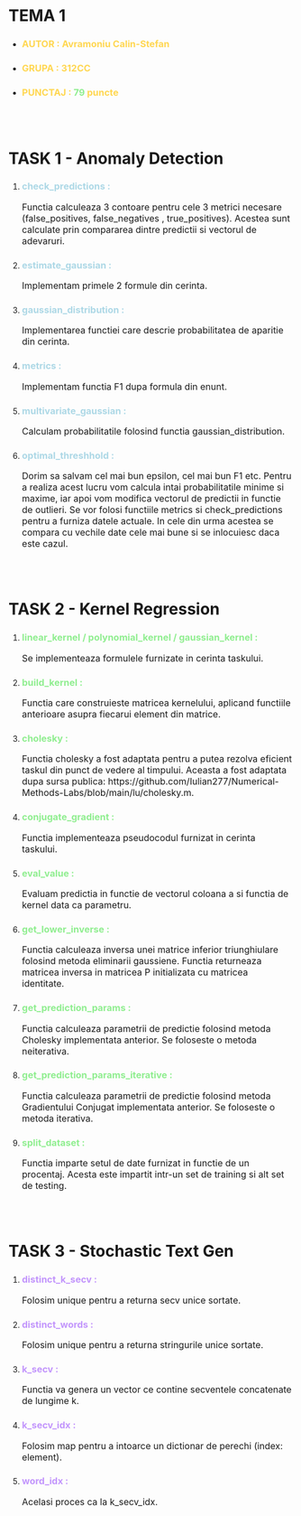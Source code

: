 # TEMA 1

- <h3 style="color:#ffd752">AUTOR : Avramoniu Calin-Stefan</h3>
- <h3 style="color:#ffd752">GRUPA : 312CC</h3>
- <h3 style="color:#ffd752">PUNCTAJ : <span style="color:lightgreen">79</span> puncte</h3>

<br></br>

# TASK 1 - Anomaly Detection

1.  <h3 style="color:lightblue">check_predictions :</h3> 
    <p style="font-size:16px">Functia calculeaza 3 contoare pentru cele 3 metrici
    necesare (false_positives, false_negatives , true_positives).
    Acestea sunt calculate prin compararea dintre predictii
    si vectorul de adevaruri.</p>
2.  <h3 style="color:lightblue">estimate_gaussian :</h3> 
    <p style="font-size:16px">Implementam primele 2 formule din cerinta.</p>
3.  <h3 style="color:lightblue">gaussian_distribution :</h3> 
    <p style="font-size:16px">Implementarea functiei care descrie probabilitatea de aparitie din cerinta.</p>
4.  <h3 style="color:lightblue">metrics :</h3> 
    <p style="font-size:16px">Implementam functia F1 dupa formula din enunt.</p>
5.  <h3 style="color:lightblue">multivariate_gaussian :</h3> 
    <p style="font-size:16px">Calculam probabilitatile folosind functia gaussian_distribution.</p>
6.  <h3 style="color:lightblue">optimal_threshhold :</h3> 
    <p style="font-size:16px">Dorim sa salvam cel mai bun epsilon, cel mai bun F1 etc. Pentru a realiza
    acest lucru vom calcula intai probabilitatile minime si maxime, iar apoi
    vom modifica vectorul de predictii in functie de outlieri.
    Se vor folosi functiile metrics si check_predictions pentru a
    furniza datele actuale. In cele din urma acestea se compara cu vechile date cele mai bune si se inlocuiesc
    daca este cazul.</p>

<br></br>

# TASK 2 - Kernel Regression

1.  <h3 style="color:lightgreen">linear_kernel / polynomial_kernel / gaussian_kernel :</h3> 
    <p style="font-size:16px">Se implementeaza formulele furnizate in cerinta taskului.</p>
2.  <h3 style="color:lightgreen">build_kernel :</h3> 
    <p style="font-size:16px">Functia care construieste matricea kernelului, aplicand functiile anterioare asupra fiecarui
    element din matrice.</p>
3.  <h3 style="color:lightgreen">cholesky :</h3> 
    <p style="font-size:16px">Functia cholesky a fost adaptata
    pentru a putea rezolva eficient taskul din punct de vedere al timpului. Aceasta a fost adaptata dupa sursa publica: 
    <a>https://github.com/Iulian277/Numerical-Methods-Labs/blob/main/lu/cholesky.m.</a> </p>
4.  <h3 style="color:lightgreen">conjugate_gradient :</h3> 
    <p style="font-size:16px">Functia implementeaza pseudocodul furnizat in cerinta taskului.</p>
5.  <h3 style="color:lightgreen">eval_value :</h3> 
    <p style="font-size:16px">Evaluam predictia in functie de
    vectorul coloana a si functia de kernel data ca parametru.</p>
6.  <h3 style="color:lightgreen">get_lower_inverse :</h3> 
    <p style="font-size:16px">Functia calculeaza inversa unei matrice inferior triunghiulare folosind metoda eliminarii gaussiene. Functia returneaza matricea inversa
    in matricea P initializata cu matricea identitate.</p>
7.  <h3 style="color:lightgreen">get_prediction_params :</h3> 
    <p style="font-size:16px">Functia calculeaza parametrii de predictie folosind
    metoda Cholesky implementata anterior. Se foloseste o metoda neiterativa.</p>
8.  <h3 style="color:lightgreen">get_prediction_params_iterative :</h3> 
    <p style="font-size:16px">Functia calculeaza parametrii de predictie folosind
    metoda Gradientului Conjugat implementata anterior. Se foloseste o metoda iterativa.</p>
9.  <h3 style="color:lightgreen">split_dataset :</h3> 
    <p style="font-size:16px">Functia imparte setul de date furnizat in functie de un procentaj. Acesta este impartit
    intr-un set de training si alt set de testing.</p>

<br></br>

# TASK 3 - Stochastic Text Gen

1.  <h3 style="color:#c295fc">distinct_k_secv :</h3> 
    <p style="font-size:16px">Folosim unique pentru a returna secv unice sortate.</p>
2.  <h3 style="color:#c295fc">distinct_words :</h3> 
    <p style="font-size:16px">Folosim unique pentru a returna stringurile unice sortate.</p>
3.  <h3 style="color:#c295fc">k_secv :</h3> 
    <p style="font-size:16px">Functia va genera un vector ce contine secventele
    concatenate de lungime k.</p>
4.  <h3 style="color:#c295fc">k_secv_idx :</h3> 
    <p style="font-size:16px">Folosim map pentru a intoarce un dictionar de perechi (index: element).</p>
5.  <h3 style="color:#c295fc">word_idx :</h3> 
    <p style="font-size:16px">Acelasi proces ca la k_secv_idx.</p>
